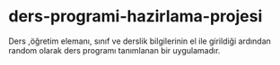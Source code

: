 # ders-programi-hazirlama-projesi
Ders ,öğretim elemanı, sınıf ve derslik bilgilerinin el ile girildiği ardından random olarak ders programı tanımlanan bir uygulamadır.

